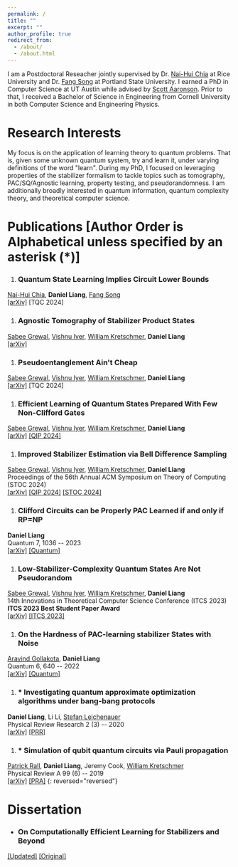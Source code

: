 ```yaml
---
permalink: /
title: ""
excerpt: ""
author_profile: true
redirect_from: 
  - /about/
  - /about.html
---
```


I am a Postdoctoral Reseacher jointly supervised by Dr. [Nai-Hui Chia](https://sites.google.com/view/naihuichia) at Rice University and Dr. [Fang Song](https://fangsong.info/) at Portland State University. I earned a PhD in Computer Science at UT Austin while advised by [Scott Aaronson](https://www.scottaaronson.com/). Prior to that, I received a Bachelor of Science in Engineering from Cornell University in both Computer Science and Engineering Physics.

Research Interests
======
My focus is on the application of learning theory to quantum problems. That is, given some unknown quantum system, try and learn it, under varying definitions of the word "learn". During my PhD, I focused on leveraging properties of the stabilizer formalism to tackle topics such as tomography, PAC/SQ/Agnostic learning, property testing, and pseudorandomness. I am additionally broadly interested in quantum information, quantum complexity theory, and theoretical computer science.

Publications \[Author Order is Alphabetical unless specified by an asterisk (*)\]
======
1. ### Quantum State Learning Implies Circuit Lower Bounds
[Nai-Hui Chia](https://sites.google.com/view/naihuichia),  **Daniel Liang**, [Fang Song](https://fangsong.info/)<br />[[arXiv]](https://arxiv.org/abs/2405.10242) \[TQC 2024\]
1. ### Agnostic Tomography of Stabilizer Product States
[Sabee Grewal](https://sabeegrewal.com/), [Vishnu Iyer](https://vishnuiyer.org/), [William Kretschmer](https://www.cs.utexas.edu/~kretsch/), **Daniel Liang**<br />[[arXiv]](https://arxiv.org/abs/2404.03813)
1. ### Pseudoentanglement Ain't Cheap
[Sabee Grewal](https://sabeegrewal.com/), [Vishnu Iyer](https://vishnuiyer.org/), [William Kretschmer](https://www.cs.utexas.edu/~kretsch/), **Daniel Liang**<br />[[arXiv]](https://arxiv.org/abs/2404.00126) \[TQC 2024\]
1. ### Efficient Learning of Quantum States Prepared With Few Non-Clifford Gates
[Sabee Grewal](https://sabeegrewal.com/), [Vishnu Iyer](https://vishnuiyer.org/), [William Kretschmer](https://www.cs.utexas.edu/~kretsch/), **Daniel Liang**<br />[[arXiv]](https://arxiv.org/abs/2305.13409) [[QIP 2024]](https://www.youtube.com/watch?v=FsBSuAEOkVY)
1. ### Improved Stabilizer Estimation via Bell Difference Sampling
[Sabee Grewal](https://sabeegrewal.com/), [Vishnu Iyer](https://vishnuiyer.org/), [William Kretschmer](https://www.cs.utexas.edu/~kretsch/), **Daniel Liang**<br />Proceedings
of the 56th Annual ACM Symposium on Theory of Computing (STOC 2024)<br />[[arXiv]](https://arxiv.org/abs/2304.13915) [[QIP 2024]](https://www.youtube.com/watch?v=FsBSuAEOkVY) [[STOC 2024]](https://doi.org/10.1145/3618260.3649738) 
1. ### Clifford Circuits can be Properly PAC Learned if and only if RP=NP
**Daniel Liang**<br />Quantum 7, 1036 -- 2023<br />[[arXiv]](https://arxiv.org/abs/2204.06638) [[Quantum]](https://doi.org/10.22331/q-2023-06-07-1036)
1. ### Low-Stabilizer-Complexity Quantum States Are Not Pseudorandom
[Sabee Grewal](https://sabeegrewal.com/), [Vishnu Iyer](https://vishnuiyer.org/), [William Kretschmer](https://www.cs.utexas.edu/~kretsch/), **Daniel Liang**<br />14th Innovations in Theoretical Computer Science Conference (ITCS 2023)<br />**ITCS 2023 Best Student Paper Award**<br />[[arXiv]](https://arxiv.org/abs/2209.14530) [[ITCS 2023]](https://doi.org/10.4230/LIPIcs.ITCS.2023.64)
1. ### On the Hardness of PAC-learning stabilizer States with Noise
[Aravind Gollakota](https://www.cs.utexas.edu/~aravindg/), **Daniel Liang**<br />Quantum 6, 640 -- 2022<br />[[arXiv]](https://arxiv.org/abs/2102.05174) [[Quantum]](https://doi.org/10.22331%2Fq-2022-02-02-640)
1. ### * Investigating quantum approximate optimization algorithms under bang-bang protocols
**Daniel Liang**, Li Li, [Stefan Leichenauer](https://scholar.google.com/citations?user=U_zDsW0AAAAJ&hl=en)<br />Physical Review Research 2 (3) -- 2020<br />[[arXiv]](https://arxiv.org/abs/2005.13103) [[PRR]](https://doi.org/10.1103%2Fphysrevresearch.2.033402)
1. ### * Simulation of qubit quantum circuits via Pauli propagation
[Patrick Rall](https://patrickrall.com/), **Daniel Liang**, Jeremy Cook, [William Kretschmer](https://www.cs.utexas.edu/~kretsch/)<br />Physical Review A 99 (6) -- 2019<br />[[arXiv]](https://arxiv.org/abs/1901.09070) [[PRA]](https://doi.org/10.1103%2Fphysreva.99.062337)
{: reversed="reversed"}

Dissertation
======
- ### On Computationally Efficient Learning for Stabilizers and Beyond
[[Updated]](/files/pdf/Dissertation.pdf) [[Original]](https://doi.org/10.26153/tsw/49973)

